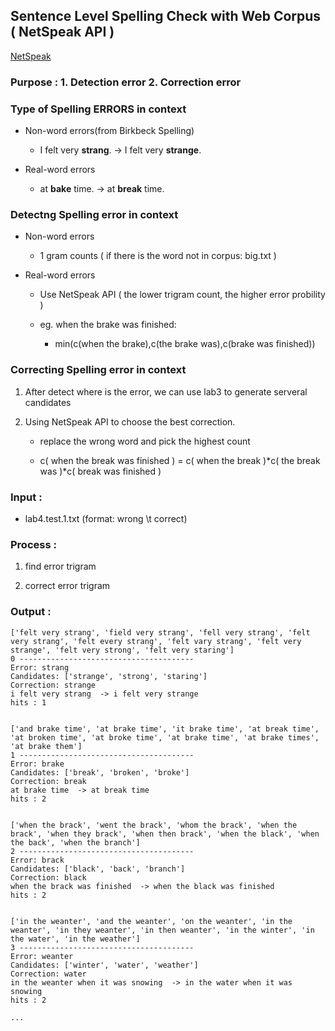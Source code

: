 ## Sentence Level Spelling Check with Web Corpus ( NetSpeak API )

[NetSpeak](http://www.netspeak.org)

### Purpose : 1. Detection error 2. Correction error

### Type of Spelling ERRORS in context

- Non-word errors(from Birkbeck Spelling)

    - I felt very **strang**. -> I felt very **strange**.

- Real-word errors

    - at **bake** time. -> at **break** time.
    
### Detectng Spelling error in context

- Non-word errors

    - 1 gram counts ( if there is the word not in corpus: big.txt )

- Real-word errors

    - Use NetSpeak API ( the lower trigram count, the higher error probility )

    - eg. when the brake was finished: 
        
        - min(c(when the brake),c(the brake was),c(brake was finished))

### Correcting Spelling error in context

1. After detect where is the error, we can use lab3 to generate serveral candidates

2. Using NetSpeak API to choose the best correction.

    - replace the wrong word and pick the highest count

    - c( when the break was finished ) = c( when the break )*c( the break was )*c( break was finished )

### Input : 

- lab4.test.1.txt (format: wrong \t correct)

### Process :

1. find error trigram

2. correct error trigram

### Output : 
```
['felt very strang', 'field very strang', 'fell very strang', 'felt very strang', 'felt every strang', 'felt vary strang', 'felt very strange', 'felt very strong', 'felt very staring']
0 ---------------------------------------
Error: strang
Candidates: ['strange', 'strong', 'staring']
Correction: strange
i felt very strang  -> i felt very strange 
hits : 1


['and brake time', 'at brake time', 'it brake time', 'at break time', 'at broken time', 'at broke time', 'at brake time', 'at brake times', 'at brake them']
1 ---------------------------------------
Error: brake
Candidates: ['break', 'broken', 'broke']
Correction: break
at brake time  -> at break time 
hits : 2


['when the brack', 'went the brack', 'whom the brack', 'when the brack', 'when they brack', 'when then brack', 'when the black', 'when the back', 'when the branch']
2 ---------------------------------------
Error: brack
Candidates: ['black', 'back', 'branch']
Correction: black
when the brack was finished  -> when the black was finished 
hits : 2


['in the weanter', 'and the weanter', 'on the weanter', 'in the weanter', 'in they weanter', 'in then weanter', 'in the winter', 'in the water', 'in the weather']
3 ---------------------------------------
Error: weanter
Candidates: ['winter', 'water', 'weather']
Correction: water
in the weanter when it was snowing  -> in the water when it was snowing 
hits : 2

...

```





